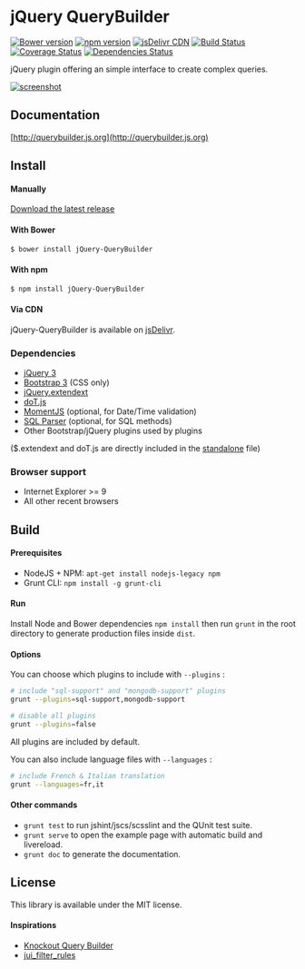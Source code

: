 # jQuery QueryBuilder

[![Bower version](https://img.shields.io/bower/v/jQuery-QueryBuilder.svg?style=flat-square)](http://querybuilder.js.org)
[![npm version](https://img.shields.io/npm/v/jQuery-QueryBuilder.svg?style=flat-square)](https://www.npmjs.com/package/jQuery-QueryBuilder)
[![jsDelivr CDN](https://data.jsdelivr.com/v1/package/npm/jQuery-QueryBuilder/badge)](https://www.jsdelivr.com/package/npm/jQuery-QueryBuilder)
[![Build Status](https://img.shields.io/travis/mistic100/jQuery-QueryBuilder.svg?style=flat-square)](https://travis-ci.org/mistic100/jQuery-QueryBuilder)
[![Coverage Status](https://img.shields.io/coveralls/mistic100/jQuery-QueryBuilder/master.svg?style=flat-square)](https://coveralls.io/r/mistic100/jQuery-QueryBuilder)
[![Dependencies Status](https://david-dm.org/mistic100/jQuery-QueryBuilder/status.svg?style=flat-square)](https://david-dm.org/mistic100/jQuery-QueryBuilder)

jQuery plugin offering an simple interface to create complex queries.

[![screenshot](https://raw.githubusercontent.com/mistic100/jQuery-QueryBuilder/master/examples/screenshot.png)](http://querybuilder.js.org)



## Documentation
[http://querybuilder.js.org](http://querybuilder.js.org)



## Install

#### Manually

[Download the latest release](https://github.com/mistic100/jQuery-QueryBuilder/releases)

#### With Bower

```bash
$ bower install jQuery-QueryBuilder
```

#### With npm

```bash
$ npm install jQuery-QueryBuilder
```

#### Via CDN

jQuery-QueryBuilder is available on [jsDelivr](https://www.jsdelivr.com/package/npm/jQuery-QueryBuilder).
### Dependencies
 * [jQuery 3](https://jquery.com)
 * [Bootstrap 3](https://getbootstrap.com/docs/3.3) (CSS only)
 * [jQuery.extendext](https://github.com/mistic100/jQuery.extendext)
 * [doT.js](http://olado.github.io/doT)
 * [MomentJS](http://momentjs.com) (optional, for Date/Time validation)
 * [SQL Parser](https://github.com/mistic100/sql-parser) (optional, for SQL methods)
 * Other Bootstrap/jQuery plugins used by plugins

($.extendext and doT.js are directly included in the [standalone](https://github.com/mistic100/jQuery-QueryBuilder/blob/master/dist/js/query-builder.standalone.js) file)

### Browser support
 * Internet Explorer >= 9
 * All other recent browsers



## Build

#### Prerequisites

 * NodeJS + NPM: `apt-get install nodejs-legacy npm`
 * Grunt CLI: `npm install -g grunt-cli`

#### Run

Install Node and Bower dependencies `npm install` then run `grunt` in the root directory to generate production files inside `dist`.

#### Options

You can choose which plugins to include with `--plugins` :
```bash
# include "sql-support" and "mongodb-support" plugins
grunt --plugins=sql-support,mongodb-support

# disable all plugins
grunt --plugins=false
```
All plugins are included by default.

You can also include language files with `--languages` :
```bash
# include French & Italian translation
grunt --languages=fr,it
```

#### Other commands

 * `grunt test` to run jshint/jscs/scsslint and the QUnit test suite.
 * `grunt serve` to open the example page with automatic build and livereload.
 * `grunt doc` to generate the documentation.



## License
This library is available under the MIT license.

#### Inspirations
 * [Knockout Query Builder](http://kindohm.github.io/knockout-query-builder/)
 * [jui_filter_rules](http://www.pontikis.net/labs/jui_filter_rules/)
